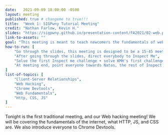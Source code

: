```yaml
---
date:   2021-09-09 18:00:00 -0500
layout: meeting
published: true # changeme to true!!!
title:  "Week 1: SIGPwny Tutorial Meeting"
credit: "Nathan Farlow, Kevin H."
slides: "https://sigpwny.github.io/presentation-content/FA2021/02-web.pdf"
link-to-assets: ""
goal: "This meeting is meant to teach newcomers the fundamentals of web hacking. "
how-to-run: [
	"Go through the slides, this meeting is designed to be a 15-45 meeting",
	"After going through the slides, direct everybody to Inspect Me",
	"Solve the first Inspect me challenge + solve KMH's first challenge.",
	"At meeting end, point everyone towards Natas, the rest of Inspect me, and PwnySafe"
]
list-of-topics: [
	"Client-Server Relationships",
	"Web Hacking",
	"Chrome Devtools",
	"Web Fundamentals",
	"Http, CSS, JS"
]
---
```


Tonight is the first traditional meeting, and our Web hacking meeting! We will be covering the fundamentals of the internet, what HTTP, JS, and CSS are. We also introduce everyone to Chrome Devtools.
